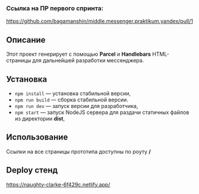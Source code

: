 ### Ссылка на ПР первого спринта:

https://github.com/bagamanshin/middle.messenger.praktikum.yandex/pull/1

## Описание

Этот проект генерирует с помощью **Parcel** и **Handlebars** HTML-страницы для дальнейшей разработки мессенджера.

## Установка

- `npm install` — установка стабильной версии,
- `npm run build` — сборка стабильной версии.
- `npm run dev` — запуск версии для разработчика,
- `npm start` — запуск NodeJS сервера для раздачи статичных файлов из директории **dist**,

## Использование

Ссылки на все страницы прототипа доступны по роуту **/**

## Deploy стенд

https://naughty-clarke-6f429c.netlify.app/
